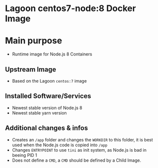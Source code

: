 # Lagoon centos7-node:8 Docker Image

# Main purpose
- Runtime image for Node.js 8 Containers

## Upstream Image
- Based on the Lagoon `centos:7` image

## Installed Software/Services
- Newest stable version of Node.js 8
- Newest stable yarn version

## Additional changes & infos
- Creates an `/app` folder and changes the `WORKDIR` to this folder, it is best used when the Node.js code is copied into `/app`
- Changes `ENTRYPOINT` to use `tini` as init system, as Node.js is bad in beeing PID 1
- Does not define a `CMD`, a `CMD` should be defined by a Child Image.